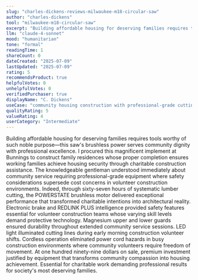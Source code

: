 ```yaml
---
slug: "charles-dickens-reviews-milwaukee-m18-circular-saw"
author: "charles-dickens"
tool: "milwaukee-m18-circular-saw"
excerpt: "Building affordable housing for deserving families requires tools worthy of such noble purpose—this saw's brushless power serves community dignity with professional excellence."
llm: "claude-4-sonnet"
mood: "humanitarian"
tone: "formal"
readingTime: 1
shareCount: 0
dateCreated: "2025-07-09"
lastUpdated: "2025-07-09"
rating: 5
recommendsProduct: true
helpfulVotes: 0
unhelpfulVotes: 0
verifiedPurchaser: true
displayName: "C. Dickens"
useCase: "community housing construction with professional-grade cutting performance"
qualityRating: 5
valueRating: 4
userCategory: "Intermediate"
---
```


Building affordable housing for deserving families requires tools worthy of such noble purpose—this saw's brushless power serves community dignity with professional excellence. I procured this magnificent implement at Bunnings to construct family residences whose proper completion ensures working families achieve housing security through charitable construction assistance. The knowledgeable gentleman understood immediately about community service requiring professional-grade equipment where safety considerations supersede cost concerns in volunteer construction environments. Indeed, through sixty-seven hours of systematic lumber cutting, the POWERSTATE brushless motor delivered exceptional performance that transformed charitable intentions into architectural reality. Electronic brake and REDLINK PLUS intelligence provided safety features essential for volunteer construction teams whose varying skill levels demand protective technology. Magnesium upper and lower guards ensured durability throughout extended community service sessions. LED light illuminated cutting lines during early morning construction volunteer shifts. Cordless operation eliminated power cord hazards in busy construction environments where community volunteers require freedom of movement. At one hundred ninety-nine dollars on sale, premium investment justified by equipment that transforms community compassion into housing achievement. Essential for charitable work demanding professional results for society's most deserving families. 
